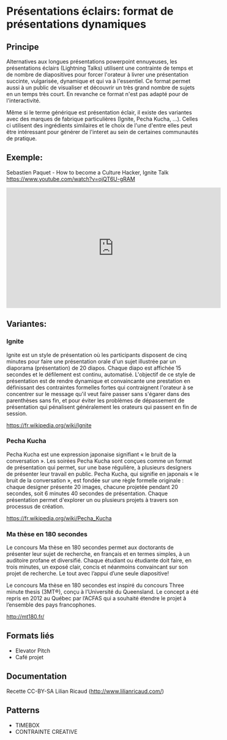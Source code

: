 <!--

---
title: Présentations éclairs 
description: Alternatives aux longues présentations powerpoint ennuyeuses, les présentations éclairs (Lightning Talks) utilisent une contrainte de temps et de nombre de diapositives pour forcer l'orateur à livrer une présentation succinte, vulgarisée, dynamique et qui va à l'essentiel.
image_url: http://www.co-creative-recipes.cc/recipes/ignite/
---

-->

# Présentations éclairs: format de présentations dynamiques

## Principe

Alternatives aux longues présentations powerpoint ennuyeuses, les présentations éclairs (Lightning Talks) utilisent une contrainte de temps et de nombre de diapositives pour forcer l'orateur à livrer une présentation succinte, vulgarisée, dynamique et qui va à l'essentiel. Ce format permet aussi à un public de visualiser et découvrir un très grand nombre de sujets en un temps très court. En revanche ce format n'est pas adapté pour de l'interactivité.

Même si le terme générique est présentation éclair, il existe des variantes avec des marques de fabrique particulières (Ignite, Pecha Kucha, ...). Celles ci utilisent des ingrédients similaires et le choix de l'une d'entre elles peut être intéressant pour générer de l'interet au sein de certaines communautés de pratique.

## Exemple: 

Sebastien Paquet - How to become a Culture Hacker, Ignite Talk
https://www.youtube.com/watch?v=ojQT6U-gRAM

<iframe width="560" height="315" src="https://www.youtube.com/embed/ojQT6U-gRAM" frameborder="0" allowfullscreen></iframe>

## Variantes:

### Ignite

Ignite est un style de présentation où les participants disposent de cinq minutes pour faire une présentation orale d'un sujet illustrée par un diaporama (présentation) de 20 diapos. Chaque diapo est affichée 15 secondes et le défilement est continu, automatisé. L'objectif de ce style de présentation est de rendre dynamique et convaincante une prestation en définissant des contraintes formelles fortes qui contraignent l'orateur à se concentrer sur le message qu'il veut faire passer sans s'égarer dans des parenthèses sans fin, et pour éviter les problèmes de dépassement de présentation qui pénalisent généralement les orateurs qui passent en fin de session. 

https://fr.wikipedia.org/wiki/Ignite

### Pecha Kucha

Pecha Kucha est une expression japonaise signifiant « le bruit de la conversation ». Les soirées Pecha Kucha sont conçues comme un format de présentation qui permet, sur une base régulière, à plusieurs designers de présenter leur travail en public. Pecha Kucha, qui signifie en japonais « le bruit de la conversation », est fondée sur une règle formelle originale : chaque designer présente 20 images, chacune projetée pendant 20 secondes, soit 6 minutes 40 secondes de présentation. Chaque présentation permet d'explorer un ou plusieurs projets à travers son processus de création.

https://fr.wikipedia.org/wiki/Pecha_Kucha

### Ma thèse en 180 secondes

Le concours  Ma thèse en 180 secondes  permet aux doctorants de présenter leur sujet de recherche, en français et en termes simples, à un auditoire profane et diversifié. Chaque étudiant ou étudiante doit faire, en trois minutes, un exposé clair, concis et néanmoins convaincant sur son projet de recherche. Le tout avec l’appui d’une seule diapositive!

Le concours  Ma thèse en 180 secondes est inspiré du concours Three minute thesis (3MT®), conçu à l’Université du Queensland. Le concept a été repris en 2012 au Québec par l’ACFAS qui a souhaité étendre le projet à l’ensemble des pays francophones.

http://mt180.fr/

## Formats liés

* Elevator Pitch
* Café projet

## Documentation 

Recette CC-BY-SA Lilian Ricaud (http://www.lilianricaud.com/)

## Patterns

* TIMEBOX
* CONTRAINTE CREATIVE
